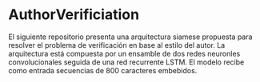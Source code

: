 # AuthorVerificiation
El siguiente repositorio presenta una arquitectura siamese propuesta para resolver el problema de verificación en base al estilo del autor. La arquitectura está compuesta por un ensamble de dos redes neuronles convolucionales seguida de una red recurrente LSTM. El modelo recibe como entrada secuencias de 800 caracteres embebidos.
